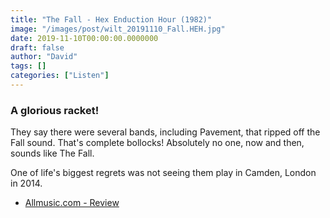 ```yaml
---
title: "The Fall - Hex Enduction Hour (1982)"
image: "/images/post/wilt_20191110_Fall.HEH.jpg"
date: 2019-11-10T00:00:00.0000000
draft: false
author: "David"
tags: []
categories: ["Listen"]
---
```

### A glorious racket!  
  
They say there were several bands, including Pavement, that ripped off the Fall sound. That's complete bollocks! Absolutely no one, now and then, sounds like The Fall.

 One of life's biggest regrets was not seeing them play in Camden, London in 2014. 

-  [Allmusic.com - Review](https://www.allmusic.com/album/hex-enduction-hour-mw0000652913)